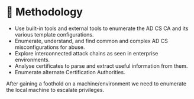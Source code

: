 # 🥰 Methodology

* Use built-in tools and external tools to enumerate the AD CS CA and its various template configurations.
* Enumerate, understand, and find common and complex AD CS misconfigurations for abuse.
* Explore interconnected attack chains as seen in enterprise environments.
* Analyse certificates to parse and extract useful information from them.
* Enumerate alternate Certification Authorities.

After gaining a foothold on a machine/environment we need to enumerate the local machine to escalate privileges.&#x20;

